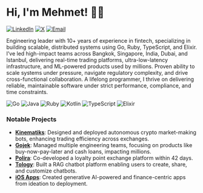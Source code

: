 # Hi, I'm Mehmet! 🖖🏻

[![LinkedIn](https://img.shields.io/badge/LinkedIn-blue?style=flat&logo=linkedin&labelColor=blue)](https://www.linkedin.com/in/thisiscetin/)
[![X](https://img.shields.io/badge/X-black?style=flat&logo=x&labelColor=black)](https://x.com/thisiscetin)
[![Email](https://img.shields.io/badge/Email-cetin@kinematiks.com-blue)](mailto:cetin@kinematiks.com)

Engineering leader with 10+ years of experience in fintech, specializing in building scalable, distributed systems using Go, Ruby, TypeScript, and Elixir. I’ve led high-impact teams across Bangkok, Singapore, India, Dubai, and Istanbul, delivering real-time trading platforms, ultra-low-latency infrastructure, and ML-powered products used by millions. Proven ability to scale systems under pressure, navigate regulatory complexity, and drive cross-functional collaboration. A lifelong programmer, I thrive on delivering reliable, maintainable software under strict performance, compliance, and time constraints.

![Go](https://img.shields.io/badge/Go-00ADD8?style=flat&logo=go&logoColor=white)
![Java](https://img.shields.io/badge/Java-007396?style=flat&logo=java&logoColor=white)
![Ruby](https://img.shields.io/badge/Ruby-CC342D?style=flat&logo=ruby&logoColor=white)
![Kotlin](https://img.shields.io/badge/Kotlin-0095D5?style=flat&logo=kotlin&logoColor=white)
![TypeScript](https://img.shields.io/badge/TypeScript-007ACC?style=flat&logo=typescript&logoColor=white)
![Elixir](https://img.shields.io/badge/Elixir-4B275F?style=flat&logo=elixir&logoColor=white)

### Notable Projects

- **[Kinematiks](https://kinematiks.com)**: Designed and deployed autonomous crypto market-making bots, enhancing trading efficiency across exchanges.
- **[Gojek](https://www.gojek.com/en-id)**: Managed multiple engineering teams, focusing on products like buy-now-pay-later and cash loans, impacting millions.
- **[Polira](https://polira.com)**: Co-developed a loyalty point exchange platform within 42 days.
- **[Tology](https://app.tology.ai/)**: Built a RAG chatbot platform enabling users to create, share, and customize chatbots.
- **[iOS Apps](https://sbp.sh/)**: Created generative AI-powered and finance-centric apps from ideation to deployment.
